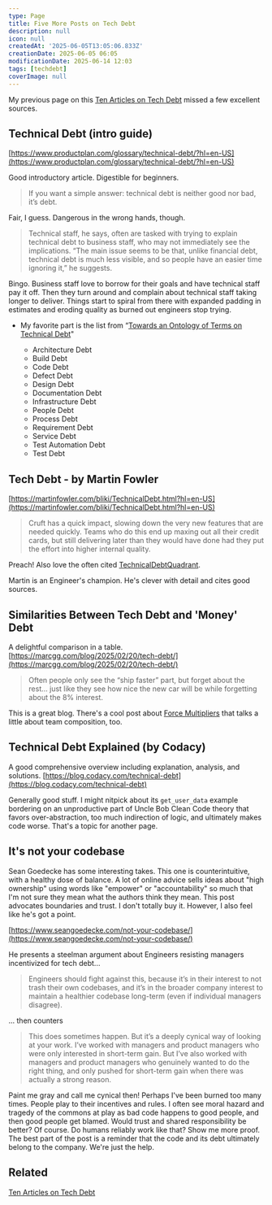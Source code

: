```yaml
---
type: Page
title: Five More Posts on Tech Debt
description: null
icon: null
createdAt: '2025-06-05T13:05:06.833Z'
creationDate: 2025-06-05 06:05
modificationDate: 2025-06-14 12:03
tags: [techdebt]
coverImage: null
---
```


My previous page on this [Ten Articles on Tech Debt](Ten%20Articles%20on%20Tech%20Debt.md) missed a few excellent sources.

## Technical Debt (intro guide)

[https://www.productplan.com/glossary/technical-debt/?hl=en-US](https://www.productplan.com/glossary/technical-debt/?hl=en-US)

Good introductory article. Digestible for beginners.

> If you want a simple answer: technical debt is neither good nor bad, it’s debt.

Fair, I guess. Dangerous in the wrong hands, though.

> Technical staff, he says, often are tasked with trying to explain technical debt to business staff, who may not immediately see the implications. “The main issue seems to be that, unlike financial debt, technical debt is much less visible, and so people have an easier time ignoring it,” he suggests.

Bingo. Business staff love to borrow for their goals and have technical staff pay it off. Then they turn around and complain about technical staff taking longer to deliver. Things start to spiral from there with expanded padding in estimates and eroding quality as burned out engineers stop trying.

- My favorite part is the list from “[Towards an Ontology of Terms on Technical Debt](https://pdfs.semanticscholar.org/3ab6/bd6fd72110a18f2d9d442cab03369a6017c5.pdf)"

  - Architecture Debt
  - Build Debt
  - Code Debt
  - Defect Debt
  - Design Debt
  - Documentation Debt
  - Infrastructure Debt
  - People Debt
  - Process Debt
  - Requirement Debt
  - Service Debt
  - Test Automation Debt
  - Test Debt

## Tech Debt - by Martin Fowler

[https://martinfowler.com/bliki/TechnicalDebt.html?hl=en-US](https://martinfowler.com/bliki/TechnicalDebt.html?hl=en-US)

> Cruft has a quick impact, slowing down the very new features that are needed quickly. Teams who do this end up maxing out all their credit cards, but still delivering later than they would have done had they put the effort into higher internal quality.

Preach! Also love the often cited [TechnicalDebtQuadrant](https://martinfowler.com/bliki/TechnicalDebtQuadrant.html).

Martin is an Engineer's champion. He's clever with detail and cites good sources.

## Similarities Between Tech Debt and 'Money' Debt

A delightful comparison in a table.
[https://marcgg.com/blog/2025/02/20/tech-debt/](https://marcgg.com/blog/2025/02/20/tech-debt/)

> Often people only see the “ship faster” part, but forget about the rest… just like they see how nice the new car will be while forgetting about the 8% interest.

This is a great blog. There's a cool post about [Force Multipliers](https://marcgg.com/blog/2020/06/04/force-multipliers/) that talks a little about team composition, too.

## Technical Debt Explained (by Codacy)

A good comprehensive overview including explanation, analysis, and solutions.
[https://blog.codacy.com/technical-debt](https://blog.codacy.com/technical-debt)

Generally good stuff. I might nitpick about its `get_user_data` example bordering on an unproductive part of Uncle Bob Clean Code theory that favors over-abstraction, too much indirection of logic, and ultimately makes code worse. That's a topic for another page.

## It's not your codebase

Sean Goedecke has some interesting takes. This one is counterintuitive, with a healthy dose of balance. A lot of online advice sells ideas about "high ownership" using words like "empower" or "accountability" so much that I'm not sure they mean what the authors think they mean. This post advocates boundaries and trust. I don't totally buy it. However, I also feel like he's got a point.

[https://www.seangoedecke.com/not-your-codebase/](https://www.seangoedecke.com/not-your-codebase/)

He presents a steelman argument about Engineers resisting managers incentivized for tech debt...

> Engineers should fight against this, because it’s in their interest to not trash their own codebases, and it’s in the broader company interest to maintain a healthier codebase long-term (even if individual managers disagree).

... then counters

> This does sometimes happen. But it’s a deeply cynical way of looking at your work. I’ve worked with managers and product managers who were only interested in short-term gain. But I’ve also worked with managers and product managers who genuinely wanted to do the right thing, and only pushed for short-term gain when there was actually a strong reason.

Paint me gray and call me cynical then! Perhaps I've been burned too many times. People play to their incentives and rules. I often see moral hazard and tragedy of the commons at play as bad code happens to good people, and then good people get blamed. Would trust and shared responsibility be better? Of course. Do humans reliably work like that? Show me more proof. The best part of the post is a reminder that the code and its debt ultimately belong to the company. We're just the help.

## Related

[Ten Articles on Tech Debt](Ten%20Articles%20on%20Tech%20Debt.md)
